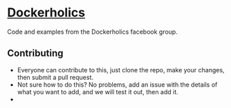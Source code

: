 # [Dockerholics](https://www.facebook.com/groups/205764024543769)
Code and examples from the Dockerholics facebook group. 

## Contributing
- Everyone can contribute to this, just clone the repo, make your changes, then submit a pull request.
- Not sure how to do this? No problems, add an issue with the details of what you want to add, and we will test it out, then add it.
- 

